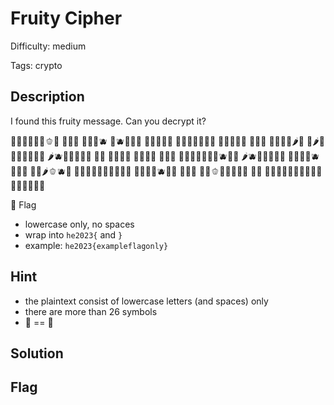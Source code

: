 Fruity Cipher
=============

Difficulty: medium

Tags: crypto

Description
-------------
I found this fruity message. Can you decrypt it?

🥦🥝🍋🍊🥭🍌🫑🧅 🧅🥝🥖 🍉🍠🥬🫐 🍉🫐🥔🥥🍈 🥔🍌🥝🥖🍏 🥐🍍🥦🍉🍇🥥🍋 🥑🍉🍍🥐🍉 🍅🍠🥦 🍋🥭🍓🍐🌶🍇 🥕🌶🥔🥭🍓🍏🍒🍆🍏 🌶🫐🍎🍏🍒🥥🍊 🍎🥝 🍅🥝🥥🍇 🍎🍉🥔🍓 🥝🍓🍇 🥐🥭🥦🍉🍇🥥🍏🫐🍆🍎 🌶🫐🍎🍏🍇🥥🍋 🍎🍉🍇🍊🫐 🍠🥥🍒 🥐🍠🌶🫑🫐🍈 🍉🥝🍅🥝🥦🍉🥝🍓🍍🥐 🥐🍍🥕🍉🫐🥥🍋 🍏🍉🍇 🍋🥝🫑🥖🍏🍍🥝🍓 🥭🍋 🍉🧅🥦🍒🥥🥬🥭🍏🍠🍅🥭🍓🥝🍋🥭🍊

🚩 Flag

- lowercase only, no spaces
- wrap into `he2023{` and `}`
- example: `he2023{exampleflagonly}`


Hint
-------------
- the plaintext consist of lowercase letters (and spaces) only
- there are more than 26 symbols
- 🍏 == 🍎


Solution
-------------


Flag
-------------
